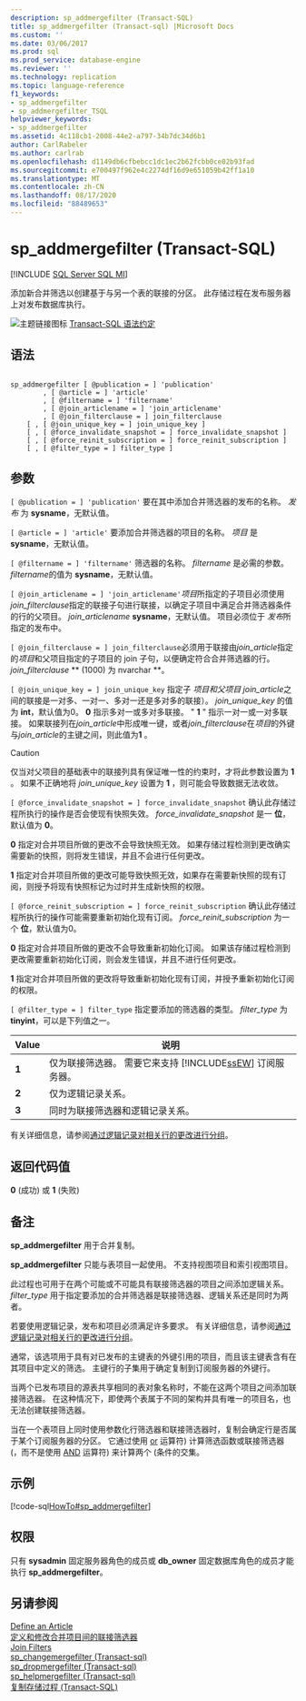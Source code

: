 ```yaml
---
description: sp_addmergefilter (Transact-SQL)
title: sp_addmergefilter (Transact-sql) |Microsoft Docs
ms.custom: ''
ms.date: 03/06/2017
ms.prod: sql
ms.prod_service: database-engine
ms.reviewer: ''
ms.technology: replication
ms.topic: language-reference
f1_keywords:
- sp_addmergefilter
- sp_addmergefilter_TSQL
helpviewer_keywords:
- sp_addmergefilter
ms.assetid: 4c118cb1-2008-44e2-a797-34b7dc34d6b1
author: CarlRabeler
ms.author: carlrab
ms.openlocfilehash: d1149db6cfbebcc1dc1ec2b62fcbb0ce02b93fad
ms.sourcegitcommit: e700497f962e4c2274df16d9e651059b42ff1a10
ms.translationtype: MT
ms.contentlocale: zh-CN
ms.lasthandoff: 08/17/2020
ms.locfileid: "88489653"
---
```

# <a name="sp_addmergefilter-transact-sql"></a>sp_addmergefilter (Transact-SQL)
[!INCLUDE [SQL Server SQL MI](../../includes/applies-to-version/sql-asdbmi.md)]

  添加新合并筛选以创建基于与另一个表的联接的分区。 此存储过程在发布服务器上对发布数据库执行。  
  
 ![主题链接图标](../../database-engine/configure-windows/media/topic-link.gif "“主题链接”图标") [Transact-SQL 语法约定](../../t-sql/language-elements/transact-sql-syntax-conventions-transact-sql.md)  
  
## <a name="syntax"></a>语法  
  
```  
  
sp_addmergefilter [ @publication = ] 'publication'   
        , [ @article = ] 'article'   
        , [ @filtername = ] 'filtername'   
        , [ @join_articlename = ] 'join_articlename'   
        , [ @join_filterclause = ] join_filterclause  
    [ , [ @join_unique_key = ] join_unique_key ]  
    [ , [ @force_invalidate_snapshot = ] force_invalidate_snapshot ]  
    [ , [ @force_reinit_subscription = ] force_reinit_subscription ]  
    [ , [ @filter_type = ] filter_type ]  
```  
  
## <a name="arguments"></a>参数  
`[ @publication = ] 'publication'` 要在其中添加合并筛选器的发布的名称。 *发布* 为 **sysname**，无默认值。  
  
`[ @article = ] 'article'` 要添加合并筛选器的项目的名称。 *项目* 是 **sysname**，无默认值。  
  
`[ @filtername = ] 'filtername'` 筛选器的名称。 *filtername* 是必需的参数。 *filtername*的值为 **sysname**，无默认值。  
  
`[ @join_articlename = ] 'join_articlename'`*项目*所指定的子项目必须使用*join_filterclause*指定的联接子句进行联接，以确定子项目中满足合并筛选器条件的行的父项目。 *join_articlename* **sysname**，无默认值。 项目必须位于 *发布*所指定的发布中。  
  
`[ @join_filterclause = ] join_filterclause`必须用于联接由*join_article*指定的*项目*和父项目指定的子项目的 join 子句，以便确定符合合并筛选器的行。 *join_filterclause* ** (1000) 为 nvarchar **。  
  
`[ @join_unique_key = ] join_unique_key` 指定子 *项目和父项目* *join_article*之间的联接是一对多、一对一、多对一还是多对多的联接）。 *join_unique_key* 的值为 **int**，默认值为0。 **0** 指示多对一或多对多联接。 " **1** " 指示一对一或一对多联接。 如果联接列在*join_article*中形成唯一键，或者*join_filterclause*在*项目*的外键与*join_article*的主键之间，则此值为**1** 。  
  
> [!CAUTION]  
>  仅当对父项目的基础表中的联接列具有保证唯一性的约束时，才将此参数设置为 **1** 。 如果不正确地将 *join_unique_key* 设置为 **1** ，则可能会导致数据无法收敛。  
  
`[ @force_invalidate_snapshot = ] force_invalidate_snapshot` 确认此存储过程所执行的操作是否会使现有快照失效。 *force_invalidate_snapshot* 是一 **位**，默认值为 **0**。  
  
 **0** 指定对合并项目所做的更改不会导致快照无效。 如果存储过程检测到更改确实需要新的快照，则将发生错误，并且不会进行任何更改。  
  
 **1** 指定对合并项目所做的更改可能导致快照无效，如果存在需要新快照的现有订阅，则授予将现有快照标记为过时并生成新快照的权限。  
  
`[ @force_reinit_subscription = ] force_reinit_subscription` 确认此存储过程所执行的操作可能需要重新初始化现有订阅。 *force_reinit_subscription* 为一个 **位**，默认值为0。  
  
 **0** 指定对合并项目所做的更改不会导致重新初始化订阅。 如果该存储过程检测到更改需要重新初始化订阅，则会发生错误，并且不进行任何更改。  
  
 **1** 指定对合并项目所做的更改将导致重新初始化现有订阅，并授予重新初始化订阅的权限。  
  
`[ @filter_type = ] filter_type` 指定要添加的筛选器的类型。 *filter_type* 为 **tinyint**，可以是下列值之一。  
  
|Value|说明|  
|-----------|-----------------|  
|**1**|仅为联接筛选器。 需要它来支持 [!INCLUDE[ssEW](../../includes/ssew-md.md)] 订阅服务器。|  
|**2**|仅为逻辑记录关系。|  
|**3**|同时为联接筛选器和逻辑记录关系。|  
  
 有关详细信息，请参阅[通过逻辑记录对相关行的更改进行分组](../../relational-databases/replication/merge/group-changes-to-related-rows-with-logical-records.md)。  
  
## <a name="return-code-values"></a>返回代码值  
 **0** (成功) 或 **1** (失败)   
  
## <a name="remarks"></a>备注  
 **sp_addmergefilter** 用于合并复制。  
  
 **sp_addmergefilter** 只能与表项目一起使用。 不支持视图项目和索引视图项目。  
  
 此过程也可用于在两个可能或不可能具有联接筛选器的项目之间添加逻辑关系。 *filter_type* 用于指定要添加的合并筛选器是联接筛选器、逻辑关系还是同时为两者。  
  
 若要使用逻辑记录，发布和项目必须满足许多要求。 有关详细信息，请参阅[通过逻辑记录对相关行的更改进行分组](../../relational-databases/replication/merge/group-changes-to-related-rows-with-logical-records.md)。  
  
 通常，该选项用于具有对已发布的主键表的外键引用的项目，而且该主键表含有在其项目中定义的筛选。 主键行的子集用于确定复制到订阅服务器的外键行。  
  
 当两个已发布项目的源表共享相同的表对象名称时，不能在这两个项目之间添加联接筛选器。 在这种情况下，即使两个表属于不同的架构并具有唯一的项目名，也无法创建联接筛选器。  
  
 当在一个表项目上同时使用参数化行筛选器和联接筛选器时，复制会确定行是否属于某个订阅服务器的分区。 它通过使用 [or](../../t-sql/language-elements/or-transact-sql.md) 运算符) 计算筛选函数或联接筛选器 (，而不是使用 [AND](../../t-sql/language-elements/and-transact-sql.md) 运算符) 来计算两个 (条件的交集。  
  
## <a name="example"></a>示例  
 [!code-sql[HowTo#sp_addmergefilter](../../relational-databases/replication/codesnippet/tsql/sp-addmergefilter-transa_1.sql)]  
  
## <a name="permissions"></a>权限  
 只有 **sysadmin** 固定服务器角色的成员或 **db_owner** 固定数据库角色的成员才能执行 **sp_addmergefilter**。  
  
## <a name="see-also"></a>另请参阅  
 [Define an Article](../../relational-databases/replication/publish/define-an-article.md)   
 [定义和修改合并项目间的联接筛选器](../../relational-databases/replication/publish/define-and-modify-a-join-filter-between-merge-articles.md)   
 [Join Filters](../../relational-databases/replication/merge/join-filters.md)   
 [sp_changemergefilter &#40;Transact-sql&#41;](../../relational-databases/system-stored-procedures/sp-changemergefilter-transact-sql.md)   
 [sp_dropmergefilter &#40;Transact-sql&#41;](../../relational-databases/system-stored-procedures/sp-dropmergefilter-transact-sql.md)   
 [sp_helpmergefilter &#40;Transact-sql&#41;](../../relational-databases/system-stored-procedures/sp-helpmergefilter-transact-sql.md)   
 [复制存储过程 (Transact-SQL)](../../relational-databases/system-stored-procedures/replication-stored-procedures-transact-sql.md)  
  
  

